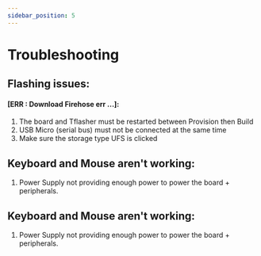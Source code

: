 ```yaml
---
sidebar_position: 5
---
```


# Troubleshooting

## Flashing issues:

#### [ERR : Download Firehose err ...]:
1. The board and Tflasher must be restarted between Provision then Build
2. USB Micro (serial bus) must not be connected at the same time
3. Make sure the storage type UFS is clicked

## Keyboard and Mouse aren't working:
1. Power Supply not providing enough power to power the board + peripherals.

## Keyboard and Mouse aren't working:
1. Power Supply not providing enough power to power the board + peripherals.
